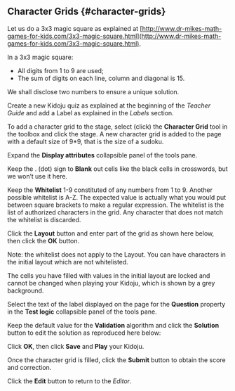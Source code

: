 ## Character Grids {#character-grids}

Let us do a 3x3 magic square as explained at [http://www.dr-mikes-math-games-for-kids.com/3x3-magic-square.html](http://www.dr-mikes-math-games-for-kids.com/3x3-magic-square.html).

In a 3x3 magic square:

*   All digits from 1 to 9 are used;
*   The sum of digits on each line, column and diagonal is 15.

We shall disclose two numbers to ensure a unique solution.

Create a new Kidoju quiz as explained at the beginning of the _Teacher Guide_ and add a Label as explained in the _Labels_ section.

To add a character grid to the stage, select (click) the **Character Grid** tool in the toolbox and click the stage. A new character grid is added to the page with a default size of 9*9, that is the size of a sudoku.

Expand the **Display attributes** collapsible panel of the tools pane.

Keep the . (dot) sign to **Blank** out cells like the black cells in crosswords, but we won’t use it here.

Keep the **Whitelist** 1-9 constituted of any numbers from 1 to 9\. Another possible whitelist is A-Z. The expected value is actually what you would put between square brackets to make a regular expression. The whitelist is the list of authorized characters in the grid. Any character that does not match the whitelist is discarded.

Click the **Layout** button and enter part of the grid as shown here below, then click the **OK** button.

Note: the whitelist does not apply to the Layout. You can have characters in the initial layout which are not whitelisted.

The cells you have filled with values in the initial layout are locked and cannot be changed when playing your Kidoju, which is shown by a grey background.

Select the text of the label displayed on the page for the **Question** property in the **Test logic** collapsible panel of the tools pane.

Keep the default value for the **Validation** algorithm and click the **Solution** button to edit the solution as reproduced here below:

Click **OK**, then click **Save** and **Play** your Kidoju.

Once the character grid is filled, click the **Submit** button to obtain the score and correction.

Click the **Edit** button to return to the _Editor_.